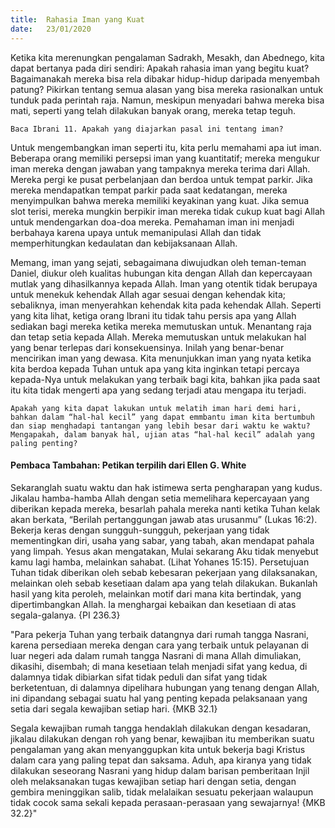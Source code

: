 ```yaml
---
title:  Rahasia Iman yang Kuat
date:   23/01/2020
---
```


Ketika kita merenungkan pengalaman Sadrakh, Mesakh, dan Abednego, kita dapat bertanya pada diri sendiri: Apakah rahasia iman yang begitu kuat? Bagaimanakah mereka bisa rela dibakar hidup-hidup daripada menyembah patung? Pikirkan tentang semua alasan yang bisa mereka rasionalkan untuk tunduk pada perintah raja. Namun, meskipun menyadari bahwa mereka bisa mati, seperti yang telah dilakukan banyak orang, mereka tetap teguh.

`Baca Ibrani 11. Apakah yang diajarkan pasal ini tentang iman?`

Untuk mengembangkan iman seperti itu, kita perlu memahami apa iut iman. Beberapa orang memiliki persepsi iman yang kuantitatif; mereka mengukur iman mereka dengan jawaban yang tampaknya mereka terima dari Allah. Mereka pergi ke pusat perbelanjaan dan berdoa untuk tempat parkir. Jika mereka mendapatkan tempat parkir pada saat kedatangan, mereka menyimpulkan bahwa mereka memiliki keyakinan yang kuat. Jika semua slot terisi, mereka mungkin berpikir iman mereka tidak cukup kuat bagi Allah untuk mendengarkan doa-doa mereka. Pemahaman iman ini menjadi berbahaya karena upaya untuk memanipulasi Allah dan tidak memperhitungkan kedaulatan dan kebijaksanaan Allah.

Memang, iman yang sejati, sebagaimana diwujudkan oleh teman-teman Daniel, diukur oleh kualitas hubungan kita dengan Allah dan kepercayaan mutlak yang dihasilkannya kepada Allah. Iman yang otentik tidak berupaya untuk menekuk kehendak Allah agar sesuai dengan kehendak kita; sebaliknya, iman menyerahkan kehendak kita pada kehendak Allah. Seperti yang kita lihat, ketiga orang Ibrani itu tidak tahu persis apa yang Allah sediakan bagi mereka ketika mereka memutuskan untuk. Menantang raja dan tetap setia kepada Allah. Mereka memutuskan untuk melakukan hal yang benar terlepas dari konsekuensinya. Inilah yang benar-benar mencirikan iman yang dewasa. Kita menunjukkan iman yang nyata ketika kita berdoa kepada Tuhan untuk apa yang kita inginkan tetapi percaya kepada-Nya untuk melakukan yang terbaik bagi kita, bahkan jika pada saat itu kita tidak mengerti apa yang sedang terjadi atau mengapa itu terjadi.

`Apakah yang kita dapat lakukan untuk melatih iman hari demi hari, bahkan dalam “hal-hal kecil” yang dapat emmbantu iman kita bertumbuh dan siap menghadapi tantangan yang lebih besar dari waktu ke waktu? Mengapakah, dalam banyak hal, ujian atas “hal-hal kecil” adalah yang paling penting?`

#### Pembaca Tambahan: Petikan terpilih dari Ellen G. White

Sekaranglah suatu waktu dan hak istimewa serta pengharapan yang kudus. Jikalau hamba-hamba Allah dengan setia memelihara kepercayaan yang diberikan kepada mereka, besarlah pahala mereka nanti ketika Tuhan kelak akan berkata, “Berilah pertanggungan jawab atas urusanmu” (Lukas 16:2). Bekerja keras dengan sungguh-sungguh, pekerjaan yang tidak mementingkan diri, usaha yang sabar, yang tabah, akan mendapat pahala yang limpah. Yesus akan mengatakan, Mulai sekarang Aku tidak menyebut kamu lagi hamba, melainkan sahabat. (Lihat Yohanes 15:15). Persetujuan Tuhan tidak diberikan oleh sebab kebesaran pekerjaan yang dilaksanakan, melainkan oleh sebab kesetiaan dalam apa yang telah dilakukan. Bukanlah hasil yang kita peroleh, melainkan motif dari mana kita bertindak, yang dipertimbangkan Allah. Ia menghargai kebaikan dan kesetiaan di atas segala-galanya. {PI 236.3}

"Para pekerja Tuhan yang terbaik datangnya dari rumah tangga Nasrani, karena persediaan mereka dengan cara yang terbaik untuk pelayanan di luar negeri ada dalam rumah tangga Nasrani di mana Allah dimuliakan, dikasihi, disembah; di mana kesetiaan telah menjadi sifat yang kedua, di dalamnya tidak dibiarkan sifat tidak peduli dan sifat yang tidak berketentuan, di dalamnya dipelihara hubungan yang tenang dengan Allah, ini dipandang sebagai suatu hal yang penting kepada pelaksanaan yang setia dari segala kewajiban setiap hari. {MKB 32.1}

Segala kewajiban rumah tangga hendaklah dilakukan dengan kesadaran, jikalau dilakukan dengan roh yang benar, kewajiban itu memberikan suatu pengalaman yang akan menyanggupkan kita untuk bekerja bagi Kristus dalam cara yang paling tepat dan saksama. Aduh, apa kiranya yang tidak dilakukan seseorang Nasrani yang hidup dalam barisan pemberitaan Injil oleh melaksanakan tugas kewajiban setiap hari dengan setia, dengan gembira meninggikan salib, tidak melalaikan sesuatu pekerjaan walaupun tidak cocok sama sekali kepada perasaan-perasaan yang sewajarnya! {MKB 32.2}"